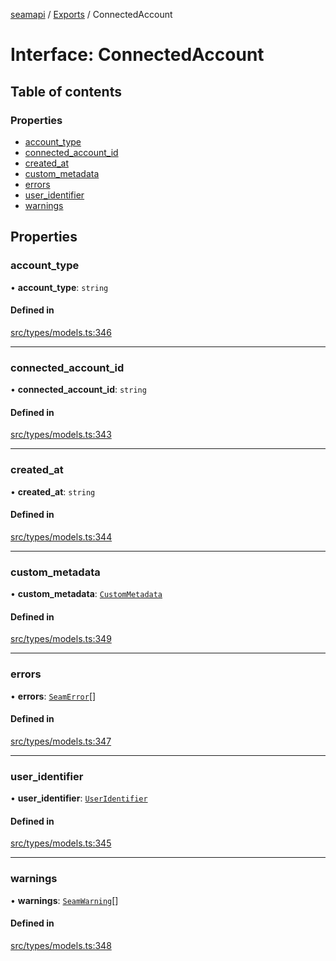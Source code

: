 [seamapi](../README.md) / [Exports](../modules.md) / ConnectedAccount

# Interface: ConnectedAccount

## Table of contents

### Properties

- [account\_type](ConnectedAccount.md#account_type)
- [connected\_account\_id](ConnectedAccount.md#connected_account_id)
- [created\_at](ConnectedAccount.md#created_at)
- [custom\_metadata](ConnectedAccount.md#custom_metadata)
- [errors](ConnectedAccount.md#errors)
- [user\_identifier](ConnectedAccount.md#user_identifier)
- [warnings](ConnectedAccount.md#warnings)

## Properties

### account\_type

• **account\_type**: `string`

#### Defined in

[src/types/models.ts:346](https://github.com/seamapi/javascript/blob/main/src/types/models.ts#L346)

___

### connected\_account\_id

• **connected\_account\_id**: `string`

#### Defined in

[src/types/models.ts:343](https://github.com/seamapi/javascript/blob/main/src/types/models.ts#L343)

___

### created\_at

• **created\_at**: `string`

#### Defined in

[src/types/models.ts:344](https://github.com/seamapi/javascript/blob/main/src/types/models.ts#L344)

___

### custom\_metadata

• **custom\_metadata**: [`CustomMetadata`](../modules.md#custommetadata)

#### Defined in

[src/types/models.ts:349](https://github.com/seamapi/javascript/blob/main/src/types/models.ts#L349)

___

### errors

• **errors**: [`SeamError`](SeamError.md)[]

#### Defined in

[src/types/models.ts:347](https://github.com/seamapi/javascript/blob/main/src/types/models.ts#L347)

___

### user\_identifier

• **user\_identifier**: [`UserIdentifier`](UserIdentifier.md)

#### Defined in

[src/types/models.ts:345](https://github.com/seamapi/javascript/blob/main/src/types/models.ts#L345)

___

### warnings

• **warnings**: [`SeamWarning`](SeamWarning.md)[]

#### Defined in

[src/types/models.ts:348](https://github.com/seamapi/javascript/blob/main/src/types/models.ts#L348)

